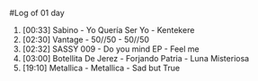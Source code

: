 #Log of 01 day

1. [00:33] Sabino - Yo Quería Ser Yo - Kentekere
1. [02:30] Vantage - 50//50 - 50//50
1. [02:32] SASSY 009 - Do you mind EP - Feel me
1. [03:00] Botellita De Jerez - Forjando Patria - Luna Misteriosa
1. [19:10] Metallica - Metallica - Sad but True
